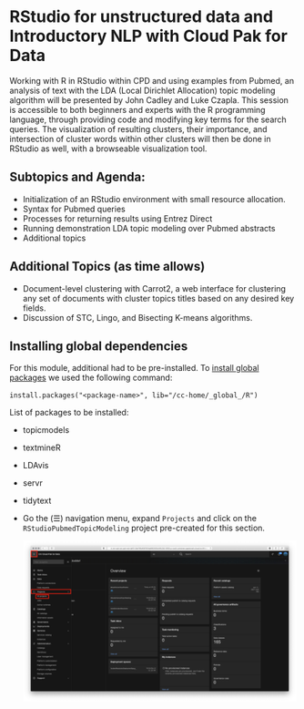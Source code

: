 # RStudio for unstructured data and Introductory NLP with Cloud Pak for Data

Working with R in RStudio within CPD and using examples from Pubmed, an analysis of text with the LDA (Local Dirichlet Allocation) topic modeling algorithm will be presented by John Cadley and Luke Czapla.  This session is accessible to both beginners and experts with the R programming language, through providing code and modifying key terms for the search queries.  The visualization of resulting clusters, their importance, and intersection of cluster words within other clusters will then be done in RStudio as well, with a browseable visualization tool.

## Subtopics and Agenda:

- Initialization of an RStudio environment with small resource allocation.
- Syntax for Pubmed queries
- Processes for returning results using Entrez Direct
- Running demonstration LDA topic modeling over Pubmed abstracts
- Additional topics

## Additional Topics (as time allows)

- Document-level clustering with Carrot2, a web interface for clustering any set of documents with cluster topics titles based on any desired key fields.
- Discussion of STC, Lingo, and Bisecting K-means algorithms.


## Installing global dependencies

For this module, additional had to be pre-installed. To [install global packages](https://www.ibm.com/support/producthub/icpdata/docs/content/SSQNUZ_latest/wsj/analyze-data/rstudio-packages.html) we used the following command:

```
install.packages("<package-name>", lib="/cc-home/_global_/R")
```

List of packages to be installed:

* topicmodels
* textmineR
* LDAvis
* servr
* tidytext

* Go the (☰) navigation menu, expand `Projects` and click on the `RStudioPubmedTopicModeling` project pre-created for this section.

    [![(☰) Menu -> your project](../images/navigation/menu-projects.png)](../images/navigation/menu-projects.png)
